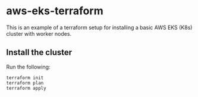 # aws-eks-terraform

This is an example of a terraform setup for installing a basic AWS EKS (K8s) cluster with worker nodes.

## Install the cluster

Run the following:

```shell
terraform init
terraform plan
terraform apply
```
